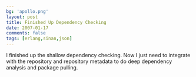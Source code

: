 ```yaml
---
bg: 'apollo.png'
layout: post
title: Finished Up Dependency Checking
date: 2007-01-17
comments: false
tags: [erlang,sinan,json]
---
```


I finished up the shallow dependency checking. Now I just need to
integrate with the repository and repository metadata to do deep
dependency analysis and package pulling.